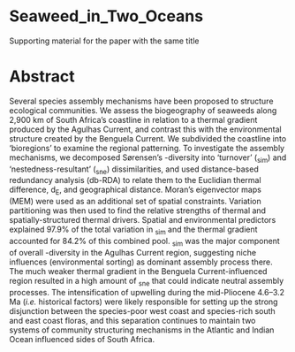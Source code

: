 # Seaweed_in_Two_Oceans
Supporting material for the paper with the same title

# Abstract
Several species assembly mechanisms have been proposed to structure
ecological communities. We assess the biogeography of seaweeds along
2,900 km of South Africa’s coastline in relation to a thermal gradient
produced by the Agulhas Current, and contrast this with the
environmental structure created by the Benguela Current. We subdivided
the coastline into ‘bioregions’ to examine the regional patterning. To
investigate the assembly mechanisms, we decomposed Sørensen’s -diversity
into ‘turnover’ ($_{\text{sim}}$) and ‘nestedness-resultant’
($_{\text{sne}}$) dissimilarities, and used distance-based redundancy
analysis (db-RDA) to relate them to the Euclidian thermal difference,
d$_{\text{E}}$, and geographical distance. Moran’s eigenvector maps
(MEM) were used as an additional set of spatial constraints. Variation
partitioning was then used to find the relative strengths of thermal and
spatially-structured thermal drivers. Spatial and environmental
predictors explained 97.9% of the total variation in $_{\text{sim}}$ and
the thermal gradient accounted for 84.2% of this combined pool.
$_{\text{sim}}$ was the major component of overall -diversity in the
Agulhas Current region, suggesting niche influences (environmental
sorting) as dominant assembly process there. The much weaker thermal
gradient in the Benguela Current-influenced region resulted in a high
amount of $_{\text{sne}}$ that could indicate neutral assembly
processes. The intensification of upwelling during the mid-Pliocene
4.6–3.2 Ma (*i.e.* historical factors) were likely responsible for
setting up the strong disjunction between the species-poor west coast
and species-rich south and east coast floras, and this separation
continues to maintain two systems of community structuring mechanisms in
the Atlantic and Indian Ocean influenced sides of South Africa.
